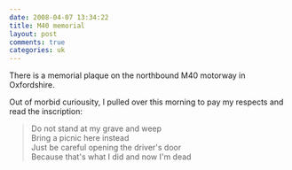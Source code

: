 ```yaml
---
date: 2008-04-07 13:34:22
title: M40 memorial
layout: post
comments: true
categories: uk
---
```

There is a memorial plaque on the northbound M40 motorway in
Oxfordshire.

Out of morbid curiousity, I pulled over this morning to pay my respects
and read the inscription:

> Do not stand at my grave and weep  
> Bring a picnic here instead  
> Just be careful opening the driver's door  
> Because that's what I did and now I'm dead  
